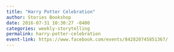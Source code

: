 ```yaml
---
title: "Harry Potter Celebration"
author: Stories Bookshop
date: 2016-07-31 10:30:27 -0400
categories: weekly-storytelling
permalink: harry-potter-celebration
event-link: https://www.facebook.com/events/842820745851367/
---
```

